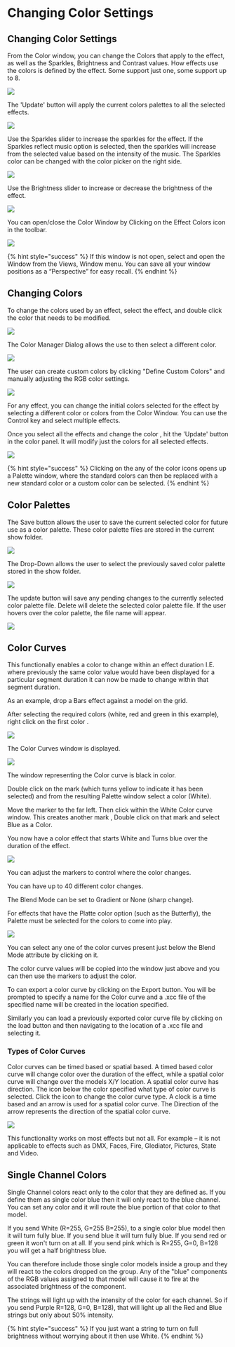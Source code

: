 # Changing Color Settings

## Changing Color Settings

From the Color window, you can change the Colors that apply to the effect, as well as the Sparkles, Brightness and Contrast values. How effects use the colors is defined by the effect. Some support just one, some support up to 8.

![](<../../../.gitbook/assets/image (177).png>)

The 'Update' button will apply the current colors palettes to all the selected effects.

![](<../../../.gitbook/assets/image (185).png>)

Use the Sparkles slider to increase the sparkles for the effect. If the Sparkles reflect music option is selected, then the sparkles will increase from the selected value based on the intensity of the music. The Sparkles color can be changed with the color picker on the right side.

![](<../../../.gitbook/assets/image (29).png>)

Use the Brightness slider to increase or decrease the brightness of the effect.

![](<../../../.gitbook/assets/image (104).png>)

You can open/close the Color Window by Clicking on the Effect Colors icon in the toolbar.

![](<../../../.gitbook/assets/image (19) (1).png>)

{% hint style="success" %}
If this window is not open, select and open the Window from the Views, Window menu. You can save all your window positions as a “Perspective” for easy recall.
{% endhint %}

## Changing Colors

To change the colors used by an effect, select the effect, and double click the color that needs to be modified.

![](<../../../.gitbook/assets/image (773).png>)

The Color Manager Dialog allows the use to then select a different color.

![](<../../../.gitbook/assets/image (38) (1).png>)

The user can create custom colors by clicking "Define Custom Colors" and manually adjusting the RGB color settings.

![](<../../../.gitbook/assets/image (251).png>)

For any effect, you can change the initial colors selected for the effect by selecting a different color or colors from the Color Window. You can use the Control key and select multiple effects.

Once you select all the effects and change the color , hit the 'Update' button in the color panel. It will modify just the colors for all selected effects.

![](<../../../.gitbook/assets/image (185).png>)

{% hint style="success" %}
Clicking on the any of the color icons opens up a Palette window, where the standard colors can then be replaced with a new standard color or a custom color can be selected.
{% endhint %}

## Color Palettes

The Save button allows the user to save the current selected color for future use as a color palette. These color palette files are stored in the current show folder.

![](<../../../.gitbook/assets/image (422).png>)

The Drop-Down allows the user to select the previously saved color palette stored in the show folder.

![](<../../../.gitbook/assets/image (442).png>)

The update button will save any pending changes to the currently selected color palette file. Delete will delete the selected color palette file. If the user hovers over the color palette, the file name will appear.

![](<../../../.gitbook/assets/image (141) (1).png>)

## Color Curves

This functionally enables a color to change within an effect duration I.E. where previously the same color value would have been displayed for a particular segment duration it can now be made to change within that segment duration.

As an example, drop a Bars effect against a model on the grid.

After selecting the required colors (white, red and green in this example), right click on the first color .

![](<../../../.gitbook/assets/image (369).png>)

The Color Curves window is displayed.

![](../../../.gitbook/assets/base64eacafafa4c161559.png)

The window representing the Color curve is black in color.

Double click on the mark (which turns yellow to indicate it has been selected) and from the resulting Palette window select a color (White).

Move the marker to the far left. Then click within the White Color curve window. This creates another mark , Double click on that mark and select Blue as a Color.

You now have a color effect that starts White and Turns blue over the duration of the effect.

![](../../../.gitbook/assets/base64e91d72d6a28f41d0.png)

You can adjust the markers to control where the color changes.

You can have up to 40 different color changes.

The Blend Mode can be set to Gradient or None (sharp change).

For effects that have the Platte color option (such as the Butterfly), the Palette must be selected for the colors to come into play.

![](../../../.gitbook/assets/base64ad69768227d7616f.png)

You can select any one of the color curves present just below the Blend Mode attribute by clicking on it.

The color curve values will be copied into the window just above and you can then use the markers to adjust the color.

To can export a color curve by clicking on the Export button. You will be prompted to specify a name for the Color curve and a .xcc file of the specified name will be created in the location specified.

Similarly you can load a previously exported color curve file by clicking on the load button and then navigating to the location of a .xcc file and selecting it.

### Types of Color Curves

Color curves can be timed based or spatial based. A timed based color curve will change color over the duration of the effect, while a spatial color curve will change over the models X/Y location. A spatial color curve has direction. The icon below the color specified what type of color curve is selected. Click the icon to change the color curve type. A clock is a time based and an arrow is used for a spatial color curve. The Direction of the arrow represents the direction of the spatial color curve.

![](<../../../.gitbook/assets/image (673).png>)

This functionality works on most effects but not all. For example – it is not applicable to effects such as DMX, Faces, Fire, Glediator, Pictures, State and Video.

## Single Channel Colors

Single Channel colors react only to the color that they are defined as. If you define them as single color blue then it will only react to the blue channel. You can set any color and it will route the blue portion of that color to that model.

If you send White (R=255, G=255 B=255), to a single color blue model then it will turn fully blue. If you send blue it will turn fully blue. If you send red or green it won't turn on at all. If you send pink which is R=255, G=0, B=128 you will get a half brightness blue.

You can therefore include those single color models inside a group and they will react to the colors dropped on the group. Any of the "blue" components of the RGB values assigned to that model will cause it to fire at the associated brightness of the component.

The strings will light up with the intensity of the color for each channel. So if you send Purple R=128, G=0, B=128), that will light up all the Red and Blue strings but only about 50% intensity.

{% hint style="success" %}
If you just want a string to turn on full brightness without worrying about it then use White.
{% endhint %}
